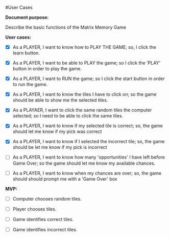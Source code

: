#User Cases

__Document purpose:__

Describe the basic functions of the Matrix Memory Game


**User cases:**

- [x] As a PLAYER, I want to know how to PLAY THE GAME; so, I click the learn button.

- [x] As a PLAYER, I want to be able to PLAY the game; so I click the 'PLAY' button in order to play the game.

- [x] As a PLAYER, I want to RUN the game; so I click the start button in order to run the game.

- [x] As a PLAYER, I want to know the tiles I have to click on; so the game should be able to show me the selected tiles.

- [x] As a PLAYAER, I want to click the same random tiles the computer selected; so I need to be able to click the same tiles.

- [x] As a PLAYER, I want to know if my selected tile is correct; so, the game should let me know if my pick was correct

- [x] As a PLAYER, I want to know if I selected the incorrect tile; so, the game should be let me know if my pick is incorrect

- [ ] As a PLAYER, I want to know how many 'opportunities' I have left before Game Over; so the game should let me know my available chances.

- [ ] As a PLAYER, I want to know when my chances are over; so, the game should should prompt me with a 'Game Over' box


**MVP:**

- [ ] Computer chooses random tiles.

- [ ] Player chooses tiles.

- [ ] Game identifies correct tiles.

- [ ] Game identifies incorrect tiles.

